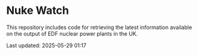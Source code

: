 # Nuke Watch

This repository includes code for retrieving the latest information available on the output of EDF nuclear power plants in the UK.

Last updated: 2025-05-29 01:17